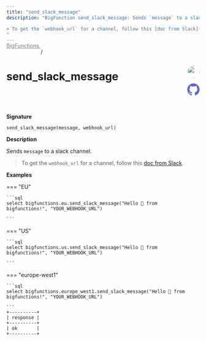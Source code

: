 ```yaml
---
title: "send_slack_message"
description: "BigFunction send_slack_message: Sends `message` to a slack channel.

> To get the `webhook_url` for a channel, follow this [doc from Slack](https://api.slack.com/messaging/webhooks).
"
---
```


<a style="color: gray; position: relative; top: -1rem" href="..">BigFunctions </a> / 

# send_slack_message


<div style="position: relative; top: -4rem; margin-bottom:  -2rem; text-align: right; z-index: 9999;">
  
  <a href="https://www.linkedin.com/in/guillaume-pivette/" title="Author: Guillaume Pivette from Neoxia" target="_blank">
    <img src="https://cdn-images-1.medium.com/v2/resize:fit:92/1*jHdQzX82eU5lyjBYp63NqQ@2x.png" width="32" style=" border-radius: 50% !important">
  </a>
  
  <a href="send_slack_message.yaml" title="Edit on GitHub" target="_blank"><svg xmlns="http://www.w3.org/2000/svg" width="32" height="32" viewBox="0 0 24 24"><path fill="#5d6cc0" d="M12 0c-6.626 0-12 5.373-12 12 0 5.302 3.438 9.8 8.207 11.387.599.111.793-.261.793-.577v-2.234c-3.338.726-4.033-1.416-4.033-1.416-.546-1.387-1.333-1.756-1.333-1.756-1.089-.745.083-.729.083-.729 1.205.084 1.839 1.237 1.839 1.237 1.07 1.834 2.807 1.304 3.492.997.107-.775.418-1.305.762-1.604-2.665-.305-5.467-1.334-5.467-5.931 0-1.311.469-2.381 1.236-3.221-.124-.303-.535-1.524.117-3.176 0 0 1.008-.322 3.301 1.23.957-.266 1.983-.399 3.003-.404 1.02.005 2.047.138 3.006.404 2.291-1.552 3.297-1.23 3.297-1.23.653 1.653.242 2.874.118 3.176.77.84 1.235 1.911 1.235 3.221 0 4.609-2.807 5.624-5.479 5.921.43.372.823 1.102.823 2.222v3.293c0 .319.192.694.801.576 4.765-1.589 8.199-6.086 8.199-11.386 0-6.627-5.373-12-12-12z"/></svg></a>
</div>



**Signature** 
```
send_slack_message(message, webhook_url)
```

**Description**

Sends `message` to a slack channel.

> To get the `webhook_url` for a channel, follow this [doc from Slack](https://api.slack.com/messaging/webhooks).






**Examples**













=== "EU"

    ```sql
    select bigfunctions.eu.send_slack_message("Hello 👋 from bigfunctions!", "YOUR_WEBHOOK_URL")
    
    ```




=== "US"

    ```sql
    select bigfunctions.us.send_slack_message("Hello 👋 from bigfunctions!", "YOUR_WEBHOOK_URL")
    
    ```




=== "europe-west1"

    ```sql
    select bigfunctions.europe_west1.send_slack_message("Hello 👋 from bigfunctions!", "YOUR_WEBHOOK_URL")
    
    ```









<pre style="margin-top: -1rem;">
<code style="padding-top: 0px; padding-bottom: 0px;">+----------+
| response |
+----------+
| ok       |
+----------+
</code>
</pre>









